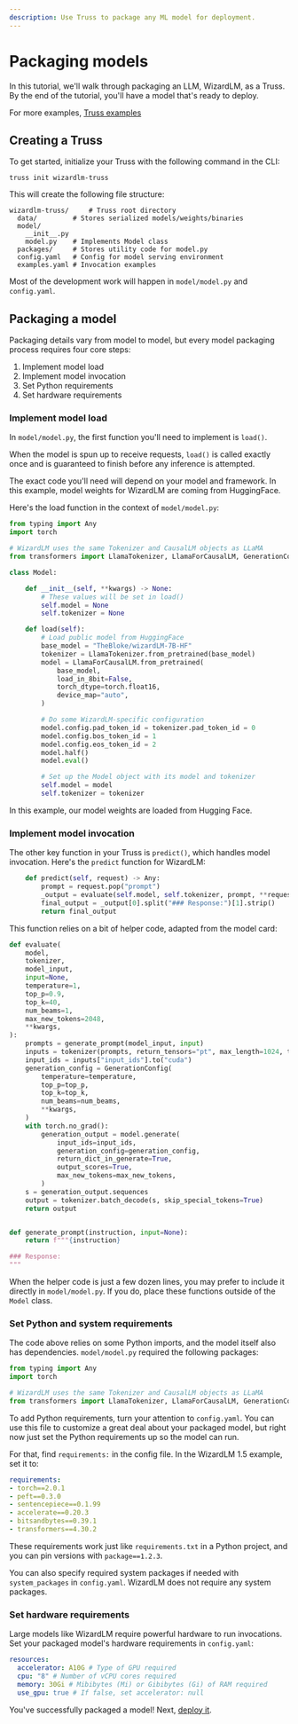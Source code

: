 ```yaml
---
description: Use Truss to package any ML model for deployment.
---
```


# Packaging models

In this tutorial, we'll walk through packaging an LLM, WizardLM, as a Truss. By the end of the tutorial, you'll have a model that's ready to deploy.

For more examples, [Truss examples](https://github.com/basetenlabs/truss-examples)

## Creating a Truss

To get started, initialize your Truss with the following command in the CLI:

```
truss init wizardlm-truss
```

This will create the following file structure:

```
wizardlm-truss/     # Truss root directory
  data/         # Stores serialized models/weights/binaries
  model/
    __init__.py
    model.py    # Implements Model class
  packages/     # Stores utility code for model.py
  config.yaml   # Config for model serving environment
  examples.yaml # Invocation examples
```

Most of the development work will happen in `model/model.py` and `config.yaml`.

## Packaging a model

Packaging details vary from model to model, but every model packaging process requires four core steps:

1. Implement model load
2. Implement model invocation
3. Set Python requirements
4. Set hardware requirements

### Implement model load

In `model/model.py`, the first function you'll need to implement is `load()`.

When the model is spun up to receive requests, `load()` is called exactly once and is guaranteed to finish before any inference is attempted.

The exact code you'll need will depend on your model and framework. In this example, model weights for WizardLM are coming from HuggingFace.

Here's the load function in the context of `model/model.py`:

```python
from typing import Any
import torch

# WizardLM uses the same Tokenizer and CausalLM objects as LLaMA
from transformers import LlamaTokenizer, LlamaForCausalLM, GenerationConfig

class Model:

    def __init__(self, **kwargs) -> None:
        # These values will be set in load()
        self.model = None
        self.tokenizer = None

    def load(self):
        # Load public model from HuggingFace
        base_model = "TheBloke/wizardLM-7B-HF"
        tokenizer = LlamaTokenizer.from_pretrained(base_model)
        model = LlamaForCausalLM.from_pretrained(
            base_model,
            load_in_8bit=False,
            torch_dtype=torch.float16,
            device_map="auto",
        )

        # Do some WizardLM-specific configuration
        model.config.pad_token_id = tokenizer.pad_token_id = 0
        model.config.bos_token_id = 1
        model.config.eos_token_id = 2
        model.half()
        model.eval()

        # Set up the Model object with its model and tokenizer
        self.model = model
        self.tokenizer = tokenizer
```

In this example, our model weights are loaded from Hugging Face.

### Implement model invocation

The other key function in your Truss is `predict()`, which handles model invocation. Here's the `predict` function for WizardLM:

```python
    def predict(self, request) -> Any:
        prompt = request.pop("prompt")
        _output = evaluate(self.model, self.tokenizer, prompt, **request)
        final_output = _output[0].split("### Response:")[1].strip()
        return final_output
```

This function relies on a bit of helper code, adapted from the model card:

```python
def evaluate(
    model,
    tokenizer,
    model_input,
    input=None,
    temperature=1,
    top_p=0.9,
    top_k=40,
    num_beams=1,
    max_new_tokens=2048,
    **kwargs,
):
    prompts = generate_prompt(model_input, input)
    inputs = tokenizer(prompts, return_tensors="pt", max_length=1024, truncation=True, padding=True)
    input_ids = inputs["input_ids"].to("cuda")
    generation_config = GenerationConfig(
        temperature=temperature,
        top_p=top_p,
        top_k=top_k,
        num_beams=num_beams,
        **kwargs,
    )
    with torch.no_grad():
        generation_output = model.generate(
            input_ids=input_ids,
            generation_config=generation_config,
            return_dict_in_generate=True,
            output_scores=True,
            max_new_tokens=max_new_tokens,
        )
    s = generation_output.sequences
    output = tokenizer.batch_decode(s, skip_special_tokens=True)
    return output


def generate_prompt(instruction, input=None):
    return f"""{instruction}

### Response:
"""
```

When the helper code is just a few dozen lines, you may prefer to include it directly in `model/model.py`. If you do, place these functions outside of the `Model` class.

### Set Python and system requirements

The code above relies on some Python imports, and the model itself also has dependencies. `model/model.py` required the following packages:

```python
from typing import Any
import torch

# WizardLM uses the same Tokenizer and CausalLM objects as LLaMA
from transformers import LlamaTokenizer, LlamaForCausalLM, GenerationConfig
```

To add Python requirements, turn your attention to `config.yaml`. You can use this file to customize a great deal about your packaged model, but right now just set the Python requirements up so the model can run.

For that, find `requirements:` in the config file. In the WizardLM 1.5 example, set it to:

```yaml
requirements:
- torch==2.0.1
- peft==0.3.0
- sentencepiece==0.1.99
- accelerate==0.20.3
- bitsandbytes==0.39.1
- transformers==4.30.2
```

These requirements work just like `requirements.txt` in a Python project, and you can pin versions with `package==1.2.3`.

You can also specify required system packages if needed with `system_packages` in `config.yaml`. WizardLM does not require any system packages.

### Set hardware requirements

Large models like WizardLM require powerful hardware to run invocations. Set your packaged model's hardware requirements in `config.yaml`:

```yaml
resources:
  accelerator: A10G # Type of GPU required
  cpu: "8" # Number of vCPU cores required
  memory: 30Gi # Mibibytes (Mi) or Gibibytes (Gi) of RAM required
  use_gpu: true # If false, set accelerator: null
```

You've successfully packaged a model! Next, [deploy it](../deploy/baseten.md).
